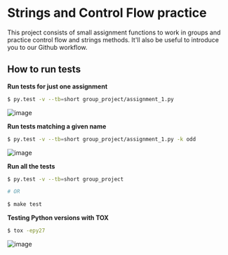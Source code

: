 # Strings and Control Flow practice

This project consists of small assignment functions to work in groups and practice control flow and strings methods. It'll also be useful to introduce you to our Github workflow.

## How to run tests

**Run tests for just one assignment**

```bash
$ py.test -v --tb=short group_project/assignment_1.py
```

![image](https://user-images.githubusercontent.com/872296/28190829-e38ca940-67fa-11e7-8e3a-d363ac5aecd8.png)

**Run tests matching a given name**

```bash
$ py.test -v --tb=short group_project/assignment_1.py -k odd
```

![image](https://user-images.githubusercontent.com/872296/28190860-0ec010ca-67fb-11e7-893a-8765295826b9.png)

**Run all the tests**

```bash
$ py.test -v --tb=short group_project

# OR

$ make test
```

**Testing Python versions with TOX**

```bash
$ tox -epy27
```

![image](https://user-images.githubusercontent.com/872296/28190983-c13b11f0-67fb-11e7-93d2-c93f9f601072.png)

